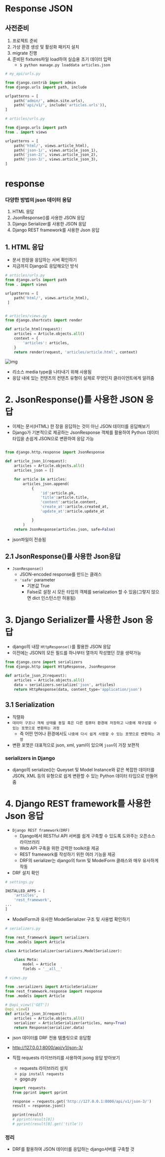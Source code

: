 # Response JSON

## 사전준비

1. 프로젝트 준비
2. 가상 환경 생성 및 활성화 패키지 설치
3. migrate 진행
4. 준비된 fixtures파일 load하여 실습용 초기 데이터 입력
    - `$ python manage.py loaddata articles.json`

```python
# my_api/urls.py

from django.contrib import admin
from django.urls import path, include

urlpatterns = [
    path('admin/', admin.site.urls),
    path('api/v1/', include('articles.urls')),
]
```

```python
# articles/urls.py

from django.urls import path
from . import views

urlpatterns = [
    path('html/', views.article_html),
    path('json-1/', views.article_json_1),
    path('json-2/', views.article_json_2),
    path('json-3/', views.article_json_3),
]
```

# response

### 다양한 방법의 json 데이터 응답

1. HTML 응답
2. JsonResponse()를 사용한 JSON 응답
3. Django Serializer를 사용한 JSON 응답
4. Django REST framework를 사용한 Json 응답

## 1. HTML 응답

- 문서 한장을 응답하는 서버 확인하기
- 지금까지 Django로 응답해오던 방식

```python
# articles/urls.py
from django.urls import path
from . import views

urlpatterns = [
    path('html/', views.article_html),
 ]
```

```python

# articles/views.py
from django.shortcuts import render

def article_html(request):
    articles = Article.objects.all()
    context = {
        'articles': articles,
    }
    return render(request, 'articles/article.html', context)
```

![img](../img/DRF_content_type.png)

- 리소스 media type을 나타내기 위해 사용됨
- 응답 내에 있는 컨텐츠의 컨텐츠 유형이 실제로 무엇인지 클라이언트에게 알려줌

# 2. JsonResponse()를 사용한 JSON 응답

- 이제는 문서(HTML) 한 장을 응답하는 것이 아닌 JSON 데이터를 응답해보기
- Django가 기본적으로 제공하는 JsonResponse 객체를 활용하여 Python 데이터 타입을 손쉽게 JSON으로 변환하여 응답 가능

```python

from django.http.response import JsonResponse

def article_json_1(request):
    articles = Article.objects.all()
    articles_json = []

    for article in articles:
        articles_json.append(
            {
                'id':article.pk,
                'title':article.title,
                'content':article.content,
                'create_at':article.created_at,
                'update_at':article.update_at

            }
        )
    return JsonResponse(articles.json, safe=False)
```

- json파일이 전송됨

## 2.1 JsonResponse()를 사용한 Json응답

- `JsonResponse()`
    - JSON-encoded response를 만드는 클래스
    - `'safe'`  parameter
        - 기본값 True
        - False로 설정 시 모든 타입의 객체를 serialization 할 수 있음(그렇지 않으면 dict 인스턴스만 허용됨)

# 3. Django Serializer를 사용한 Json 응답

- django의 내장 `HttpResponse()`를 활용한 JSON 응답
- 이전에는 JSON의 모든 필드를 하나부터 열까지 작성했던 것을 생략가능

```python
from django.core import serializers
from django.http import HttpResponse, JsonResponse

def article_json_2(request):
    articles = Article.objects.all()
    data = serializers.serialize('json', articles)
    return HttpResponse(data, content_type='application/json')
```

## 3.1 Serialization

- 직렬화
- `데이터 구조나 객체 상태를 동일 혹은 다른 컴퓨터 환경에 저장하고 나중에 재구성할 수 있는 포맷으로 변환하는 과정`
    - 즉 어떤 언어나 환경에서도 `나중에 다시 쉽게 사용할 수 있는 포맷으로 변환하는 과정`
- 변환 포맷은 대표적으로 json, xml, yaml이 있으며 `json`이 가장 보편적

### serializers in Django

- django의 serialize()는 Queyset 및 Model Instance와 같은 복잡한 데이터를 JSON, XML 등의 유형으로 쉽게 변환할 수 있는 Python 데이터 타입으로 만들어 줌

# 4. Django REST framework를 사용한 Json 응답

- `Django REST framework(DRF)`
    - Django에서 RESTful API 서버를 쉽게 구축할 수 있도록 도와주는 오픈소스 라이브러리
    - Web API 구축을 위한 강력한 toolkit을 제공
    - REST framework를 작성하기 위한 여러 기능을 제공
    - DRF의 serializer는 django의 form 및 ModelForm 클래스와 매우 유사하게 작동
- DRF 설치 확인

```python
# settings.py

INSTALLED_APPS = [
    'articles',
    'rest_framework',
...
]
```

- ModelForm과 유사한 ModelSerializer 구조 및 사용법 확인하기

```python
# serializers.py

from rest_framework import serializers
from .models import Article

class ArticleSerializer(serializers.ModelSerializer):

    class Meta:
        model = Article
        fields = '__all__'
```

```python
# views.py

from .serializers import ArticleSerializer
from rest_framework.response import response
from .models import Article

# @api_view(['GET'])
@api_view()
def article_json_3(request):
    articles = Article.objects.all()
    serializer = ArticleSerializer(articles, many=True)
    return Response(serializer.data)
```

- json 데이터를 DRF 전용 템플릿으로 응답함
- http://127.0.0.1:8000/api/v1/json-3/
- 직접 requests 라이브러리를 사용하여 jsong 응답 받아보기
    - requests 라이브러리 설치
    - `pip install requests`
    - gogo.py
    
    ```python
    import requests
    from pprint import pprint
    
    response = requests.get('http://127.0.0.1:8000/api/v1/json-3/')
    result = response.json()
    
    pprint(result)
    # pprint(result[0])
    # pprint(result[0].get('title'))
    ```
    

### 정리

- DRF를 활용하여 JSON 데이터를 응답하는 django서버를 구축할 것